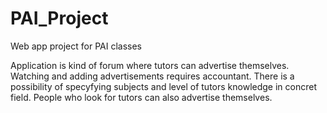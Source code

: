 # PAI_Project
Web app project for PAI classes

Application is kind of forum where tutors can advertise themselves.
Watching and adding advertisements requires accountant.
There is a possibility of specyfying subjects and level of tutors knowledge in concret field.
People who look for tutors can also advertise themselves.
